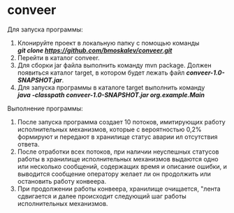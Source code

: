 # conveer  
Для запуска программы:
1. Клонируйте проект в локальную папку с помощью команды  
   ***git clone https://github.com/bmoskalev/conveer.git***
2. Перейти в каталог conveer.
3. Для сборки jar файла выполнить команду mvn package. Должен появиться каталог target, в котором будет 
   лежать файл ***conveer-1.0-SNAPSHOT.jar***.
4. Для запуска программы в каталоге target выполнить команду  
   ***java -classpath conveer-1.0-SNAPSHOT.jar org.example.Main***  

Выполнение программы:
1. После запуска программа создает 10 потоков, имитирующих работу исполнительных механизмов, которые с вероятностью 0,2% 
   формируют и передают в хранилище статус аварии ил отсутствия ответа.
2. После отработки всех потоков, при наличии неуспешных статусов работы в хранилище исполнительных механизмов выдаются одно или 
   несколько сообщений, содержащих время и описание ошибки, и выводится сообщение оператору желает ли он продолжить 
   или остановить работу конвеера.  
3. При продолжении работы конвеера, хранилище очищается, "лента сдвигается  и далее происходит следующий шаг работы
   исполнительных механизмов. 
